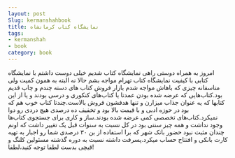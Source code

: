 ```yaml
---
layout: post
Slug: kermanshahbook
title: نمایشگاه کتاب کرمانشاه
tags: 
- kermanshah
- book
category: book
---
```



امروز به همراه دوستی راهی نمایشگاه کتاب شدیم خیلی دوست داشتم با نمایشگاه کتابی با کیفیت نمایشگاه کتاب تهرام مواجه بشم حالا نه البته به همون کمیت ولی متاسفانه چیزی که باهاش مواجه شدم بازار فروش کتاب های دسته چندم و چاپ قدیم بود.کتاب‌هایی که عرضه شده بودن عمدتا یا کتاب‌های کنکوری و درسی بودند و یا از این کتابها که یه عنوان جذاب میزارن و تنها هدفشون فروش بالاست.چندتا کتاب خوب هم که بود در حوزه ادبی و با قیمت بالا بود و تخفیف ده درصدی هیچ دردی رو دوا نمیکرد.کتاب‌های تخصصی کمی عرضه شده بودند.ساز و کاری برای جستجوی کتاب‌ها وجود نداشت و همه چیز سنتی بود در کل نسبت به سنوات قبل یک تغییر داشت که اونم چندان مثبت نبود حضور بانک شهر که برا استفاده از بن ۳۰ درصدی شما رو اجبار به تهیه کارت بانکی و افتتاح حساب میکرد.پسرفت داشته نسبت به دوره گذشته مسئولین کلنگ و قیچی بدست لطفا توجه کنید،لطفا!
